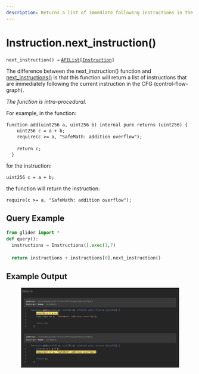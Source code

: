 ```yaml
---
description: Returns a list of immediate following instructions in the control flow graph.
---
```


# Instruction.next\_instruction()

`next_instruction() →` [`APIList`](../iterables/apilist.md)`[`[`Instruction`](./)`]`

The difference between the next\_instruction() function and [next\_instructions()](instruction.next_instructions.md) is that this function will return a list of instructions that are immediately following the current instruction in the CFG (control-flow-graph).

_The function is intra-procedural._



For example, in the function:

```solidity
function add(uint256 a, uint256 b) internal pure returns (uint256) {
    uint256 c = a + b;
    require(c >= a, "SafeMath: addition overflow");

    return c;
  }
```

for the instruction:&#x20;

```solidity
uint256 c = a + b;
```

the function will return the instruction:

```solidity
require(c >= a, "SafeMath: addition overflow");
```

## Query Example

```python
from glider import *
def query():
  instructions = Instructions().exec(1,7)

  return instructions + instructions[0].next_instruction()
```

## Example Output

<figure><img src="../../.gitbook/assets/image (204).png" alt=""><figcaption></figcaption></figure>

